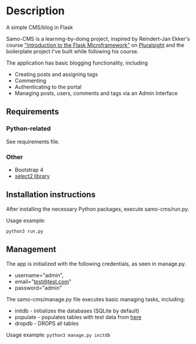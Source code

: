 # Description

A simple CMS/blog in Flask

Samo-CMS is a learning-by-doing project, inspired by Reindert-Jan Ekker's course ["Introduction to the Flask Microframework"](https://github.com/gonzigonz/Pluralsight---Python-Flask-Apps) on [Pluralsight](https://www.pluralsight.com/courses/flask-micro-framework-introduction) and the boilerplate project I've built while following his course.

The application has basic blogging functionality, including
* Creating posts and assigning tags
* Commenting
* Authenticating to the portal
* Managing posts, users, comments and tags via an Admin Interface


## Requirements

### Python-related
See requirements file.

### Other
* Bootstrap 4
* [select2 library](https://select2.github.io/)


## Installation instructions

After installing the necessary Python packages, execute samo-cms/run.py.

Usage example: 

`python3 run.py`


## Management

The app is initialized with the following credentials, as seen in manage.py.

* username="admin",
* email="test@test.com"
* password="admin"

The samo-cms/manage.py file executes basic managing tasks, including:
* initdb - initializes the databases (SQLite by default)
* populate - populates tables with test data from [here](http://www.lipsum.com/)
* dropdb - DROPS all tables

Usage example: 
`python3 manage.py initdb`
